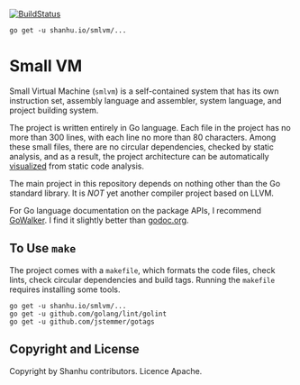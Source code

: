 [![BuildStatus](https://travis-ci.org/shanhuio/smlvm.png?branch=master)](https://travis-ci.org/shanhuio/smlvm)

```
go get -u shanhu.io/smlvm/...
```

# Small VM

Small Virtual Machine (`smlvm`) is a self-contained system that has
its own instruction set, assembly language and assembler, system
language, and project building system.

The project is written entirely in Go language. Each file in the
project has no more than 300 lines, with each line no more than 80
characters. Among these small files, there are no circular
dependencies, checked by static analysis, and as a result, the project
architecture can be automatically
[visualized](https://shanhu.io/smlvm) from static code analysis.

The main project in this repository depends on nothing other than the
Go standard library. It is *NOT* yet another compiler project based on
LLVM.

For Go language documentation on the package APIs, I recommend
[GoWalker](https://gowalker.org/shanhu.io/smlvm). I find it slightly
better than [godoc.org](https://godoc.org/shanhu.io/smlvm).

## To Use `make`

The project comes with a `makefile`, which formats the code files,
check lints, check circular dependencies and build tags. Running the
`makefile` requires installing some tools.

```
go get -u shanhu.io/smlvm/...
go get -u github.com/golang/lint/golint
go get -u github.com/jstemmer/gotags
```

## Copyright and License

Copyright by Shanhu contributors. Licence Apache.
